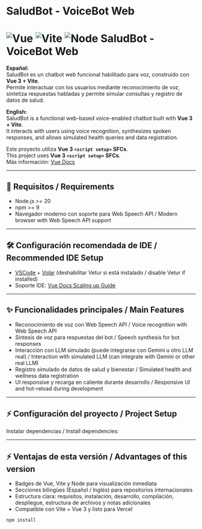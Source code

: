 # SaludBot - VoiceBot Web

# ![Vue](https://img.shields.io/badge/Vue-3.5.18-brightgreen) ![Vite](https://img.shields.io/badge/Vite-7.0.6-blue) ![Node](https://img.shields.io/badge/Node-%3E=20-ff69b4) SaludBot - VoiceBot Web

**Español:**  
SaludBot es un chatbot web funcional habilitado para voz, construido con **Vue 3 + Vite**.  
Permite interactuar con los usuarios mediante reconocimiento de voz, sintetiza respuestas habladas y permite simular consultas y registro de datos de salud.

**English:**  
SaludBot is a functional web-based voice-enabled chatbot built with **Vue 3 + Vite**.  
It interacts with users using voice recognition, synthesizes spoken responses, and allows simulated health queries and data registration.

Este proyecto utiliza **Vue 3 `<script setup>` SFCs**.  
This project uses **Vue 3 `<script setup>` SFCs**.  
Más información: [Vue Docs](https://v3.vuejs.org/api/sfc-script-setup.html#sfc-script-setup)

---

## 🔧 Requisitos / Requirements

- Node.js >= 20  
- npm >= 9  
- Navegador moderno con soporte para Web Speech API / Modern browser with Web Speech API support

---

## 🛠 Configuración recomendada de IDE / Recommended IDE Setup

- [VSCode](https://code.visualstudio.com/) + [Volar](https://marketplace.visualstudio.com/items?itemName=Vue.volar) (deshabilitar Vetur si está instalado / disable Vetur if installed)  
- Soporte IDE: [Vue Docs Scaling up Guide](https://vuejs.org/guide/scaling-up/tooling.html#ide-support)

---

## ✨ Funcionalidades principales / Main Features

- Reconocimiento de voz con Web Speech API / Voice recognition with Web Speech API  
- Síntesis de voz para respuestas del bot / Speech synthesis for bot responses  
- Interacción con LLM simulado (puede integrarse con Gemini u otro LLM real) / Interaction with simulated LLM (can integrate with Gemini or other real LLM)  
- Registro simulado de datos de salud y bienestar / Simulated health and wellness data registration  
- UI responsive y recarga en caliente durante desarrollo / Responsive UI and hot-reload during development  

---

## ⚡ Configuración del proyecto / Project Setup

Instalar dependencias / Install dependencies:

---
## ⚡ Ventajas de esta versión / Advantages of this version

- Badges de Vue, Vite y Node para visualización inmediata
- Secciones bilingües (Español / Inglés) para repositorios internacionales
- Estructura clara: requisitos, instalación, desarrollo, compilación, despliegue, estructura de archivos y notas adicionales
- Compatible con Vite + Vue 3 y listo para Vercel

```sh
npm install

